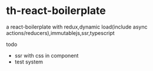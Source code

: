 # th-react-boilerplate
a react-boilerplate with redux,dynamic load(include async actions/reducers),immutablejs,ssr,typescript

todo
- ssr with css in component
- test system
